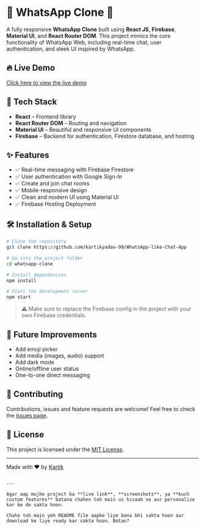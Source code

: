# 📱 WhatsApp Clone 💬

A fully responsive **WhatsApp Clone** built using **React JS**, **Firebase**, **Material UI**, and **React Router DOM**. This project mimics the core functionality of WhatsApp Web, including real-time chat, user authentication, and sleek UI inspired by WhatsApp.

## 🔥 Live Demo
[Click here to view the live demo](#) <!-- Replace '#' with your deployed project URL -->

## 🚀 Tech Stack

- **React** – Frontend library
- **React Router DOM** – Routing and navigation
- **Material UI** – Beautiful and responsive UI components
- **Firebase** – Backend for authentication, Firestore database, and hosting

## ✨ Features

- ✅ Real-time messaging with Firebase Firestore
- ✅ User authentication with Google Sign-In
- ✅ Create and join chat rooms
- ✅ Mobile-responsive design
- ✅ Clean and modern UI using Material UI
- ✅ Firebase Hosting Deployment


## 🛠️ Installation & Setup

```bash
# Clone the repository
git clone https://github.com/kartikyadav-99/WhatsApp-like-Chat-App

# Go into the project folder
cd whatsapp-clone

# Install dependencies
npm install

# Start the development server
npm start
```

> ⚠️ Make sure to replace the Firebase config in the project with your own Firebase credentials.

## 🧠 Future Improvements

- Add emoji picker
- Add media (images, audio) support
- Add dark mode
- Online/offline user status
- One-to-one direct messaging

## 🤝 Contributing

Contributions, issues and feature requests are welcome!
Feel free to check the [issues page](https://github.com/kartikyadav-99/WhatsApp-like-Chat-App).

## 📄 License

This project is licensed under the [MIT License](LICENSE).

---

Made with ❤️ by [Kartik](https://github.com/kartikyadav-99)
```

---

Agar aap mujhe project ka **live link**, **screenshots**, ya **kuch custom features** batana chahen toh main us hisaab se aur personalize kar ke de sakta hoon.

Chaho toh main yeh README file aapke liye bana bhi sakta hoon aur download ke liye ready kar sakta hoon. Batao?
